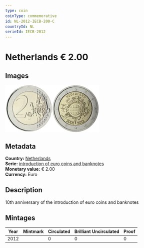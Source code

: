 ```yaml
---
type: coin
coinType: commemorative
id: NL-2012-IECB-200-C
countryId: NL
serieId: IECB-2012
---
```


# Netherlands € 2.00

## Images

<img src="../../Images/common-2007-200.webp" height="150" alt="Front image"><img src="Images/NL-2012-200.webp" height="150" alt="Back image">

## Metadata

**Country:** [Netherlands](../../Countries/Netherlands/index.md)\
**Serie:** [introduction of euro coins and banknotes](index.md)\
**Monetary value:** € 2.00\
**Currency:** Euro

## Description

10th anniversary of the introduction of euro coins and banknotes

## Mintages

| Year | Mintmark | Circulated | Brilliant Uncirculated | Proof |
| ---- | -------- | ---------- | ---------------------- | ----- |
| 2012 |  | 0| 0 | 0 |
